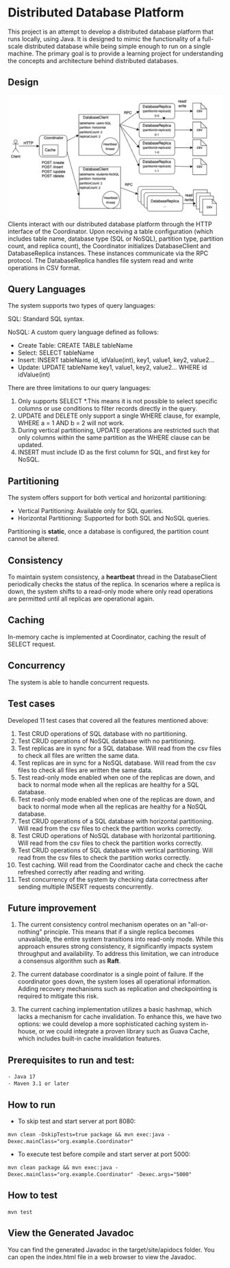 # Distributed Database Platform 

This project is an attempt to develop a distributed database platform that runs locally, using Java. It is designed to mimic the functionality of a full-scale distributed database while being simple enough to run on a single machine. The primary goal is to provide a learning project for understanding the concepts and architecture behind distributed databases.

## Design
![design](design.png)
Clients interact with our distributed database platform through the HTTP interface of the Coordinator. Upon receiving a table configuration (which includes table name, database type (SQL or NoSQL), partition type, partition count, and replica count), the Coordinator initializes DatabaseClient and DatabaseReplica instances. These instances communicate via the RPC protocol. The DatabaseReplica handles file system read and write operations in CSV format.

## Query Languages
The system supports two types of query languages:

SQL: Standard SQL syntax.

NoSQL: A custom query language defined as follows:

- Create Table: CREATE TABLE tableName
- Select: SELECT tableName
- Insert: INSERT tableName id, idValue(int), key1, value1, key2, value2…
- Update: UPDATE tableName key1, value1, key2, value2… WHERE id idValue(int)

There are three limitations to our query languages:
1. Only supports SELECT *.This means it is not possible to select specific columns or use conditions to filter records directly in the query.
2. UPDATE and DELETE only support a single WHERE clause, for example, WHERE a = 1 AND b = 2 will not work.
3. During vertical partitioning, UPDATE operations are restricted such that only columns within the same partition as the WHERE clause can be updated.
4. INSERT must include ID as the first column for SQL, and first key for NoSQL.

## Partitioning
The system offers support for both vertical and horizontal partitioning:
- Vertical Partitioning: Available only for SQL queries.
- Horizontal Partitioning: Supported for both SQL and NoSQL queries. 

Partitioning is **static**, once a database is configured, the partition count cannot be altered.

## Consistency
To maintain system consistency, a **heartbeat** thread in the DatabaseClient periodically checks the status of the replica. In scenarios where a replica is down, the system shifts to a read-only mode where only read operations are permitted until all replicas are operational again.

## Caching
In-memory cache is implemented at Coordinator, caching the result of SELECT request.

## Concurrency
The system is able to handle concurrent requests.

## Test cases
Developed 11 test cases that covered all the features mentioned above:
1. Test CRUD operations of SQL database with no partitioning.
2. Test CRUD operations of NoSQL database with no partitioning.
3. Test replicas are in sync for a SQL database. Will read from the csv files to check all files are written the same data.
4. Test replicas are in sync for a NoSQL database. Will read from the csv files to check all files are written the same data.
5. Test read-only mode enabled when one of the replicas are down, and back to normal mode when all the replicas are healthy for a SQL database.
6. Test read-only mode enabled when one of the replicas are down, and back to normal mode when all the replicas are healthy for a NoSQL database.
7. Test CRUD operations of a SQL database with horizontal partitioning. Will read from the csv files to check the partition works correctly.
8. Test CRUD operations of NoSQL database with horizontal partitioning. Will read from the csv files to check the partition works correctly.
9. Test CRUD operations of SQL database with vertical partitioning. Will read from the csv files to check the partition works correctly.
10. Test caching. Will read from the Coordinator cache and check the cache refreshed correctly after reading and writing.
11. Test concurrency of the system by checking data correctness after sending multiple INSERT requests concurrently.

## Future improvement
1. The current consistency control mechanism operates on an "all-or-nothing" principle. This means that if a single replica becomes unavailable, the entire system transitions into read-only mode. While this approach ensures strong consistency, it significantly impacts system throughput and availability. To address this limitation, we can introduce a consensus algorithm such as **Raft**.

2. The current database coordinator is a single point of failure. If the coordinator goes down, the system loses all operational information. Adding recovery mechanisms such as replication and checkpointing is required to mitigate this risk.

3. The current caching implementation utilizes a basic hashmap, which lacks a mechanism for cache invalidation. To enhance this, we have two options: we could develop a more sophisticated caching system in-house, or we could integrate a proven library such as Guava Cache, which includes built-in cache invalidation features. 


## Prerequisites to run and test:
    - Java 17
    - Maven 3.1 or later
## How to run
- To skip test and start server at port 8080:
```
mvn clean -DskipTests=true package && mvn exec:java -Dexec.mainClass="org.example.Coordinator"
```
- To execute test before compile and start server at port 5000:
```
mvn clean package && mvn exec:java -Dexec.mainClass="org.example.Coordinator" -Dexec.args="5000"
```
## How to test
```
mvn test
```

## View the Generated Javadoc
You can find the generated Javadoc in the target/site/apidocs folder. You can open the index.html file in a web browser to view the Javadoc.
